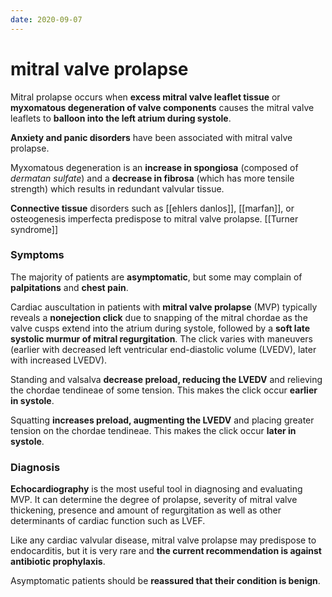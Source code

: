 ```yaml
---
date: 2020-09-07
---
```


# mitral valve prolapse

Mitral prolapse occurs when **excess mitral valve leaflet tissue** or **myxomatous degeneration of valve components** causes the mitral valve leaflets to **balloon into the left atrium during systole**.

**Anxiety and panic disorders** have been associated with mitral valve prolapse.

Myxomatous degeneration is an **increase in spongiosa** (composed of _dermatan sulfate_) and a **decrease in fibrosa** (which has more tensile strength) which results in redundant valvular tissue.

**Connective tissue** disorders such as [[ehlers danlos]], [[marfan]], or osteogenesis imperfecta predispose to mitral valve prolapse. [[Turner syndrome]]

### Symptoms

The majority of patients are **asymptomatic**, but some may complain of **palpitations** and **chest pain**.

<!-- mitral valve prolapse murmur -->

Cardiac auscultation in patients with **mitral valve prolapse** (MVP) typically reveals a **nonejection click** due to snapping of the mitral chordae as the valve cusps extend into the atrium during systole, followed by a **soft late systolic murmur of mitral regurgitation**. The click varies with maneuvers (earlier with decreased left ventricular end-diastolic volume (LVEDV), later with increased LVEDV).

Standing and valsalva **decrease preload, reducing the LVEDV** and relieving the chordae tendineae of some tension. This makes the click occur **earlier in systole**.

Squatting **increases preload, augmenting the LVEDV** and placing greater tension on the chordae tendineae. This makes the click occur **later in systole**.

### Diagnosis

<!-- ignore -->

**Echocardiography** is the most useful tool in diagnosing and evaluating MVP. It can determine the degree of prolapse, severity of mitral valve thickening, presence and amount of regurgitation as well as other determinants of cardiac function such as LVEF.

Like any cardiac valvular disease, mitral valve prolapse may predispose to endocarditis, but it is very rare and **the current recommendation is against antibiotic prophylaxis**.

Asymptomatic patients should be **reassured that their condition is benign**.
